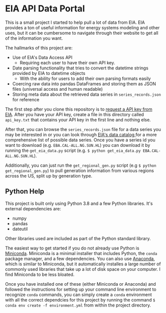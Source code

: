 # EIA API Data Portal

This is a small project I started to help pull a lot of data from EIA. 
EIA provides a ton of useful information for energy systems modeling and other uses, but it can be cumbersome to navigate through their website to get all of the information you want. 

The hallmarks of this project are:
- Use of EIA's Data Access API
  - Requiring each user to have their own API key.
- Date parsing functionality that tries to convert the datetime strings provided by EIA to datetime objects
  - With the ability for users to add their own parsing formats easily
- Coercing raw data into pandas DataFrames and storing them as JSON files (universal access and human readable)
- Storing meta data about the retrieved data series in `series_records.json` for reference

The first step after you clone this repository is to [request a API key from EIA](https://www.eia.gov/opendata/register.php). After you have your API key, create a file in this directory called `api_key.txt` that contains your API key in the first line and nothing else. 

After that, you can browse the `series_records.json` file for a data series you may be interested in or you can look through [EIA's data catalog ](https://www.eia.gov/opendata/qb.php) for a more comprehensive list of possible data series. Once you have a series id you want to download (e.g. `EBA.CAL-ALL.NG.SUN.HL`) you can download it by running the `get_eia_data.py` script (e.g. `$ python get_eia_data.py EBA.CAL-ALL.NG.SUN.HL`). 

Additionally, you can just run the `get_regional_gen.py` script (e.g `$ python get_regional_gen.py`) to pull generation information from various regions across the US, split up by generation type.

## Python Help
This project is built only using Python 3.8 and a few Python libraries. It's external dependencies are:
- numpy
- pandas
- dateutil

Other libraries used are included as part of the Python standard library. 

The easiest way to get started if you do not already use Python is [Miniconda](https://docs.conda.io/en/latest/miniconda.html). Miniconda is a minimal installer that includes Python, the `conda` package manager, and a few dependencies. 
You can also use [Anaconda](https://www.anaconda.com/products/individual), which is similar to Miniconda, but it automatically installes a large number of commonly used libraries that take up a lot of disk space on your computer. I find Miniconda to be less bloated. 

Once you have installed one of these (either Miniconda or Anaconda) and followed the instructions for setting up your command line environment to recognize `conda` commands, you can simply create a `conda` environment with all the correct dependcies for this project by running the command `$ conda env create -f environment.yml` from within the project directory.